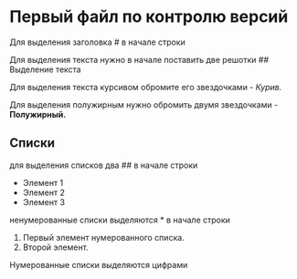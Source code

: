 # Первый файл по контролю версий

Для выделения заголовка # в начале строки

Для выделения текста нужно в начале поставить две решотки ## Выделение текста

Для выделения текста курсивом обромите его звездочками - *Курив.*

Для выделения полужирным нужно обромить двумя звездочками - **Полужирный.**

## Списки

для выделения списков два ## в начале строки

* Элемент 1
* Элемент 2
* Элемент 3

ненумерованные списки выделяются * в начале строки

1. Первый элемент нумерованного списка.
2. Второй элемент.

Нумерованные списки выделяются цифрами


